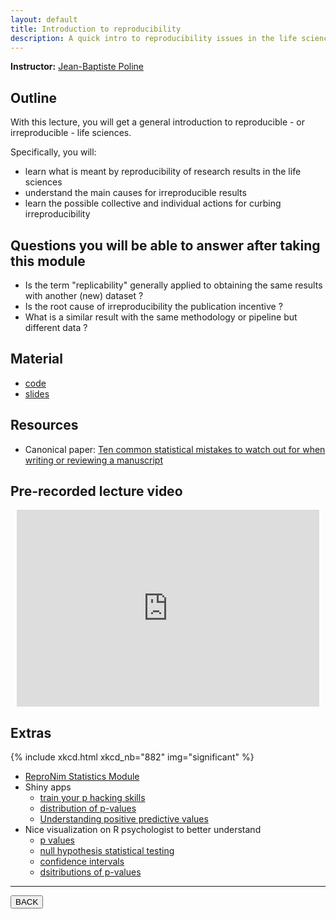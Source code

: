 ```yaml
---
layout: default
title: Introduction to reproducibility
description: A quick intro to reproducibility issues in the life sciences
---
```


**Instructor:** [Jean-Baptiste Poline](https://www.mcgill.ca/neuro/jean-baptiste-poline-phd)

## Outline

With this lecture, you will get a general introduction to reproducible - or irreproducible - life sciences.

Specifically, you will:

-   learn what is meant by reproducibility of research results in the life sciences
-   understand the main causes for irreproducible results
-   learn the possible collective and individual actions for curbing irreproducibility

## Questions you will be able to answer after taking this module

-   Is the term "replicability" generally applied to obtaining the same results with another (new) dataset ?
-   Is the root cause of irreproducibility the publication incentive ?
-   What is a similar result with the same methodology or pipeline but different data ?

## Material

-   [code](https://github.com/neurodatascience/QLS-course-materials/tree/main/Lectures/2024/01_intro_to_reproducibility)
-   [slides](https://github.com/neurodatascience/QLS-course-materials/tree/main/Lectures/2024/01_intro_to_reproducibility/lecture)

## Resources

-   Canonical paper:
    [Ten common statistical mistakes to watch out for when writing or reviewing a manuscript](https://www.ncbi.nlm.nih.gov/pmc/articles/PMC6785265)

## Pre-recorded lecture video

<div style="display: flex; justify-content: center; margin: 10px">

  <iframe
    width="560"
    height="315"
    src="https://www.youtube.com/embed/US80s7W4s6o?si=VMGZ6XKtPZYZRcqR"
    title="YouTube video player"
    frameborder="0"
    allow="accelerometer; autoplay; clipboard-write; encrypted-media; gyroscope; picture-in-picture; web-share" referrerpolicy="strict-origin-when-cross-origin"
    allowfullscreen>
  </iframe>

</div>

## Extras

{% include xkcd.html xkcd_nb="882" img="significant" %}

-   [ReproNim Statistics Module](https://www.repronim.org/module-stats/)
-   Shiny apps
    -   [train your p hacking skills](https://shinyapps.org/apps/p-hacker)
    -   [distribution of p-values](https://shiny.psy.lmu.de/felix/lakens_pcurve/)
    -   [Understanding positive predictive values](https://shiny.psy.lmu.de/felix/PPV/ )
-   Nice visualization on R psychologist to better understand
    -   [p values](https://rpsychologist.com/pvalue/)
    -   [null hypothesis statistical testing](https://rpsychologist.com/d3/nhst/)
    -   [confidence intervals](https://rpsychologist.com/d3/ci/)
    -   [dsitributions of p-values](https://rpsychologist.com/d3/pdist/)

---

<a href="{{ site.url }}/lectures-materials/latest.html"><button>BACK</button></a>
